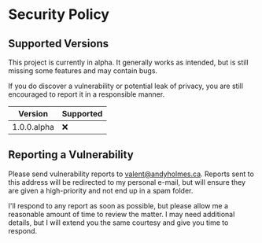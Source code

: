 # Security Policy

## Supported Versions

This project is currently in alpha. It generally works as intended, but is still
missing some features and may contain bugs.

If you do discover a vulnerability or potential leak of privacy, you are still
encouraged to report it in a responsible manner.

| Version     | Supported          |
| ----------- | ------------------ |
| 1.0.0.alpha | :x:                |

## Reporting a Vulnerability

Please send vulnerability reports to <valent@andyholmes.ca>. Reports sent to
this address will be redirected to my personal e-mail, but will ensure they
are given a high-priority and not end up in a spam folder.

I'll respond to any report as soon as possible, but please allow me a reasonable
amount of time to review the matter. I may need additional details, but I will
extend you the same courtesy and give you time to respond.

